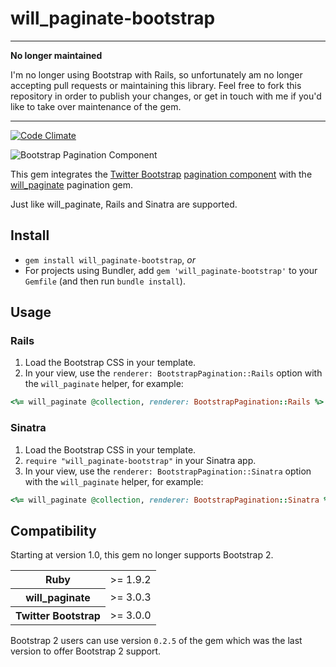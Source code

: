 # will_paginate-bootstrap

---

__No longer maintained__

I'm no longer using Bootstrap with Rails, so unfortunately am no longer accepting pull requests or maintaining this library. Feel free to fork this repository in order to publish your changes, or get in touch with me if you'd like to take over maintenance of the gem.

---

[![Code Climate](https://codeclimate.com/github/bootstrap-ruby/will_paginate-bootstrap.png)](https://codeclimate.com/github/bootstrap-ruby/will_paginate-bootstrap)

![Bootstrap Pagination Component](https://raw.github.com/bootstrap-ruby/will_paginate-bootstrap/master/pagination.png)

This gem integrates the [Twitter Bootstrap](http://getbootstrap.com/) [pagination component](http://getbootstrap.com/components/#pagination) with the [will_paginate](https://github.com/mislav/will_paginate) pagination gem.

Just like will_paginate, Rails and Sinatra are supported.

## Install

  * `gem install will_paginate-bootstrap`, *or*
  * For projects using Bundler, add `gem 'will_paginate-bootstrap'` to your `Gemfile` (and then run `bundle install`).

## Usage

### Rails

  1. Load the Bootstrap CSS in your template.
  2. In your view, use the `renderer: BootstrapPagination::Rails` option with the `will_paginate` helper, for example:

```ruby
<%= will_paginate @collection, renderer: BootstrapPagination::Rails %>
```

### Sinatra

  1. Load the Bootstrap CSS in your template.
  2. `require "will_paginate-bootstrap"` in your Sinatra app.
  3. In your view, use the `renderer: BootstrapPagination::Sinatra` option with the `will_paginate` helper, for example:

```ruby
<%= will_paginate @collection, renderer: BootstrapPagination::Sinatra %>
```

## Compatibility

Starting at version 1.0, this gem no longer supports Bootstrap 2.

<table>
	<tr>
		<th>Ruby</th>
		<td>>= 1.9.2</td>
	</tr>
	<tr>
		<th>will_paginate</th>
		<td>>= 3.0.3</td>
	</tr>
	<tr>
		<th>Twitter Bootstrap</th>
		<td>>= 3.0.0</td>
	</tr>
</table>

Bootstrap 2 users can use version `0.2.5` of the gem which was the last version to offer Bootstrap 2 support.
